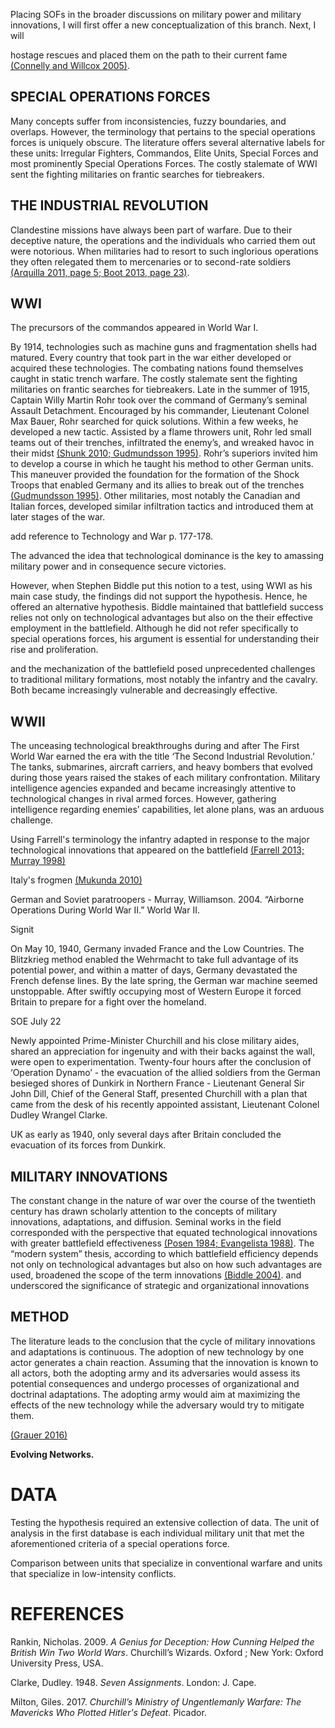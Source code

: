 
Placing SOFs in the broader discussions on military power and military innovations, I will first offer a new conceptualization of this branch. Next, I will

hostage rescues and placed them on the path to their current fame [(Connelly and Willcox 2005)](https://paperpile.com/c/AjC4jq/ILFB).


## SPECIAL OPERATIONS FORCES

Many concepts suffer from inconsistencies, fuzzy boundaries, and overlaps. However, the terminology that pertains to the special operations forces is uniquely obscure. The literature offers several alternative labels for these units: Irregular Fighters, Commandos, Elite Units, Special Forces and most prominently Special Operations Forces. The costly stalemate of WWI sent the fighting militaries on frantic searches for tiebreakers.

## THE INDUSTRIAL REVOLUTION


Clandestine missions have always been part of warfare. Due to their deceptive nature, the operations and the individuals who carried them out were notorious. When militaries had to resort to such inglorious operations they often relegated them to mercenaries or to second-rate soldiers [(Arquilla 2011, page 5; Boot 2013, page 23)](https://paperpile.com/c/AjC4jq/dcg0+dBg6/?locator=5,23).

## WWI

The precursors of the commandos appeared in World War I.

By 1914, technologies such as machine guns and fragmentation shells had matured. Every country that took part in the war either developed or acquired these technologies. The combating nations found themselves caught in static trench warfare. The costly stalemate sent the fighting militaries on frantic searches for tiebreakers. Late in the summer of 1915, Captain Willy Martin Rohr took over the command of Germany’s seminal Assault Detachment. Encouraged by his commander, Lieutenant Colonel Max Bauer, Rohr searched for quick solutions. Within a few weeks, he developed a new tactic. Assisted by a flame throwers unit, Rohr led small teams out of their trenches, infiltrated the enemy’s, and wreaked havoc in their midst [(Shunk 2010; Gudmundsson 1995)](https://paperpile.com/c/AjC4jq/PRPI+1Les). Rohr’s superiors invited him to develop a course in which he taught his method to other German units. This maneuver provided the foundation for the formation of the Shock Troops that enabled Germany and its allies to break out of the trenches [(Gudmundsson 1995)](https://paperpile.com/c/AjC4jq/1Les). Other militaries, most notably the Canadian and Italian forces, developed similar infiltration tactics and introduced them at later stages of the war.

add reference to Technology and War p. 177-178.

The advanced the idea that technological dominance is the key to amassing military power and in consequence secure victories.

However, when Stephen Biddle put this notion to a test, using WWI as his main case study, the findings did not support the hypothesis. Hence, he offered an alternative hypothesis. Biddle maintained that battlefield success relies not only on technological advantages but also on the their effective employment in the battlefield.
Although he did not refer specifically to special operations forces, his argument is essential for understanding their rise and proliferation.

and the mechanization of the battlefield posed unprecedented challenges to traditional military formations, most notably the infantry and the cavalry. Both became increasingly vulnerable and decreasingly effective.

## WWII

The unceasing technological breakthroughs during and after The First World War earned the era with the title ‘The Second Industrial Revolution.’ The tanks, submarines, aircraft carriers, and heavy bombers that evolved during those years raised the stakes of each military confrontation. Military intelligence agencies expanded and became increasingly attentive to technological changes in rival armed forces. However, gathering intelligence regarding enemies’ capabilities, let alone plans, was an arduous challenge.

Using Farrell's terminology the infantry adapted in response to the major technological innovations that appeared on the battlefield [(Farrell 2013; Murray 1998)](https://paperpile.com/c/AjC4jq/lrsk+jM3M)

Italy's frogmen [(Mukunda 2010)](https://paperpile.com/c/AjC4jq/LvK9)

German and Soviet paratroopers - Murray, Williamson. 2004. “Airborne Operations During World War II.” World War II.

Signit

On May 10, 1940, Germany invaded France and the Low Countries. The Blitzkrieg method enabled the Wehrmacht to take full advantage of its potential power, and within a matter of days, Germany devastated the French defense lines. By the late spring, the German war machine seemed unstoppable. After swiftly occupying most of Western Europe it forced Britain to prepare for a fight over the homeland.

SOE July 22

Newly appointed Prime-Minister Churchill and his close military aides, shared an appreciation for ingenuity and with their backs against the wall, were open to experimentation. Twenty-four hours after the conclusion of ‘Operation Dynamo’ - the evacuation of the allied soldiers from the German besieged shores of Dunkirk in Northern France - Lieutenant General Sir John Dill, Chief of the General Staff, presented Churchill with a plan that came from the desk of his recently appointed assistant, Lieutenant Colonel Dudley Wrangel Clarke.

UK as early as 1940, only several days after Britain concluded the evacuation of its forces from Dunkirk.

## MILITARY INNOVATIONS

The constant change in the nature of war over the course of the twentieth century has drawn scholarly attention to the concepts of military innovations, adaptations, and diffusion. Seminal works in the field corresponded with the perspective that equated technological innovations with greater battlefield effectiveness [(Posen 1984; Evangelista 1988)](https://paperpile.com/c/AjC4jq/3by6+w2Mv). The “modern system” thesis, according to which battlefield efficiency depends not only on technological advantages but also on how such advantages are used, broadened the scope of the term innovations [(Biddle 2004)](https://paperpile.com/c/AjC4jq/cImI). and underscored the significance of strategic and organizational innovations

## METHOD

The literature leads to the conclusion that the cycle of military innovations and adaptations is continuous. The adoption of new technology by one actor generates a chain reaction. Assuming that the innovation is known to all actors, both the adopting army and its adversaries would assess its potential consequences and undergo processes of organizational and doctrinal adaptations. The adopting army would aim at maximizing the effects of the new technology while the adversary would try to mitigate them.

[(Grauer 2016)](https://paperpile.com/c/AjC4jq/w9Mn)

**Evolving Networks.**

# DATA

Testing the hypothesis required an extensive collection of data. The unit of analysis in the first database is each individual military unit that met the aforementioned criteria of a special operations force.

Comparison between units that specialize in conventional warfare and units that specialize in low-intensity conflicts.

# REFERENCES

Rankin, Nicholas. 2009. *A Genius for Deception: How Cunning Helped the British Win Two World Wars*. Churchill’s Wizards. Oxford ; New York: Oxford University Press, USA.

Clarke, Dudley. 1948. *Seven Assignments*. London: J. Cape.

Milton, Giles. 2017. *Churchill’s Ministry of Ungentlemanly Warfare: The Mavericks Who Plotted Hitler's Defeat*. Picador.
